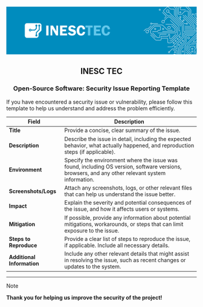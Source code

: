 <div align="center">

![logo](../profile/inesctec_banner.png)

## INESC TEC
### Open-Source Software: Security Issue Reporting Template

</div>

If you have encountered a security issue or vulnerability, please follow this template to help us understand and address the problem efficiently.

| **Field**            | **Description**                                                                                          |
|----------------------|----------------------------------------------------------------------------------------------------------|
| **Title**            | Provide a concise, clear summary of the issue.                                                           |
| **Description**      | Describe the issue in detail, including the expected behavior, what actually happened, and reproduction steps (if applicable). |
| **Environment**      | Specify the environment where the issue was found, including OS version, software versions, browsers, and any other relevant system information. |
| **Screenshots/Logs** | Attach any screenshots, logs, or other relevant files that can help us understand the issue better.       |
| **Impact**           | Explain the severity and potential consequences of the issue, and how it affects users or systems.        |
| **Mitigation**       | If possible, provide any information about potential mitigations, workarounds, or steps that can limit exposure to the issue. |
| **Steps to Reproduce** | Provide a clear list of steps to reproduce the issue, if applicable. Include all necessary details.        |
| **Additional Information** | Include any other relevant details that might assist in resolving the issue, such as recent changes or updates to the system. |

---

> [!NOTE]  
**Thank you for helping us improve the security of the project!**

